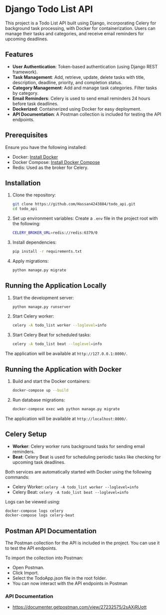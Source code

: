 # Django Todo List API

This project is a Todo List API built using Django, incorporating Celery for background task processing, with Docker for containerization. Users can manage their tasks and categories, and receive email reminders for upcoming deadlines.

## Features

- **User Authentication**: Token-based authentication (using Django REST framework).
- **Task Management**: Add, retrieve, update, delete tasks with title, description, deadline, priority, and completion status.
- **Category Management**: Add and manage task categories. Filter tasks by category.
- **Email Reminders**: Celery is used to send email reminders 24 hours before task deadlines.
- **Dockerized**: Containerized using Docker for easy deployment.
- **API Documentation**: A Postman collection is included for testing the API endpoints.

## Prerequisites

Ensure you have the following installed:

- Docker: [Install Docker](https://docs.docker.com/get-docker/)
- Docker Compose: [Install Docker Compose](https://docs.docker.com/compose/install/)
- Redis: Used as the broker for Celery.

## Installation

1. Clone the repository:

   ```bash
   git clone https://github.com/Hassan4243884/todo_api.git
   cd todo_api
   ```

2. Set up environment variables:
   Create a `.env` file in the project root with the following:

   ```bash
   CELERY_BROKER_URL=redis://redis:6379/0
   ```

3. Install dependencies:

   ```bash
   pip install -r requirements.txt
   ```

4. Apply migrations:

   ```bash
   python manage.py migrate
   ```

## Running the Application Locally

1. Start the development server:

   ```bash
   python manage.py runserver
   ```

2. Start Celery worker:

   ```bash
   celery -A todo_list worker --loglevel=info
   ```

3. Start Celery Beat for scheduled tasks:
   ```bash
   celery -A todo_list beat --loglevel=info
   ```

The application will be available at `http://127.0.0.1:8000/`.

## Running the Application with Docker

1. Build and start the Docker containers:

   ```bash
   docker-compose up --build
   ```

2. Run database migrations:

   ```bash
   docker-compose exec web python manage.py migrate
   ```

The application will be available at `http://localhost:8000/`.

## Celery Setup

- **Worker**: Celery worker runs background tasks for sending email reminders.
- **Beat**: Celery Beat is used for scheduling periodic tasks like checking for upcoming task deadlines.

Both services are automatically started with Docker using the following commands:

- Celery Worker: `celery -A todo_list worker --loglevel=info`
- Celery Beat: `celery -A todo_list beat --loglevel=info`

Logs can be viewed using:

```bash
docker-compose logs celery
docker-compose logs celery-beat
```

## Postman API Documentation

The Postman collection for the API is included in the project. You can use it to test the API endpoints.

To import the collection into Postman:

- Open Postman.
- Click Import.
- Select the TodoApp.json file in the root folder.
- You can now interact with the API endpoints in Postman

### API Documentation

- https://documenter.getpostman.com/view/27232575/2sAXjRUott
